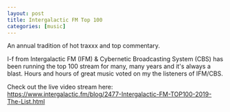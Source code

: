 ```yaml
---
layout: post
title: Intergalactic FM Top 100
categories: [music]
---
```


An annual tradition of hot traxxx and top commentary. 

I-f from Intergalactic FM (IFM) & Cybernetic Broadcasting System (CBS) has been running the top 100 stream for many, many years and it's always a blast. Hours and hours of great music voted on my the listeners of IFM/CBS.

Check out the live video stream here: https://www.intergalactic.fm/blog/2477-Intergalactic-FM-TOP100-2019-The-List.html
